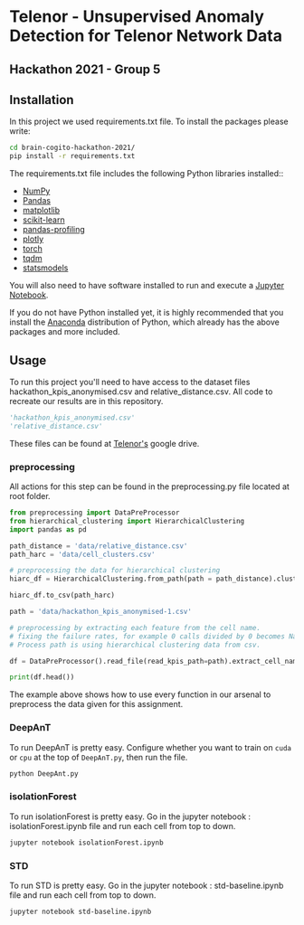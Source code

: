 #  Telenor - Unsupervised  Anomaly Detection for Telenor Network Data
## Hackathon 2021 - Group 5 


## Installation
In this project we used requirements.txt file. To install the packages please write: 

```bash
cd brain-cogito-hackathon-2021/
pip install -r requirements.txt
```
The requirements.txt file includes the following Python libraries installed::

- [NumPy](http://www.numpy.org/)
- [Pandas](http://pandas.pydata.org/)
- [matplotlib](http://matplotlib.org/)
- [scikit-learn](http://scikit-learn.org/stable/)
- [pandas-profiling](https://pypi.org/project/pandas-profiling/)
- [plotly](https://pypi.org/project/plotly/)
- [torch](https://pypi.org/project/torch/)
- [tqdm](https://pypi.org/project/tqdm/)
- [statsmodels](https://pypi.org/project/statsmodels/)

You will also need to have software installed to run and execute a [Jupyter Notebook](http://jupyter.org/install.html).

If you do not have Python installed yet, it is highly recommended that you install the [Anaconda](https://www.anaconda.com/download/) distribution of Python, which already has the above packages and more included. 

## Usage
To run this project you'll need to have access to the dataset files  hackathon_kpis_anonymised.csv and relative_distance.csv. All code to recreate our results are in this repository. 

```python
'hackathon_kpis_anonymised.csv'
'relative_distance.csv'
```
These files can be found at  [Telenor's](https://drive.google.com/drive/folders/1XRphkrv0Lod4awZFCtcQQJx_qagIxsq2) google drive. 

### preprocessing
All actions for this step can be found in the preprocessing.py file located at root folder. 

```python
from preprocessing import DataPreProcessor
from hierarchical_clustering import HierarchicalClustering
import pandas as pd

path_distance = 'data/relative_distance.csv'
path_harc = 'data/cell_clusters.csv'

# preprocessing the data for hierarchical clustering
hiarc_df = HierarchicalClustering.from_path(path = path_distance).cluster_data().extract_cell_name_from_clusters()

hiarc_df.to_csv(path_harc)

path = 'data/hackathon_kpis_anonymised-1.csv'

# preprocessing by extracting each feature from the cell name. 
# fixing the failure rates, for example 0 calls divided by 0 becomes NaN, this is now changed to 0.
# Process path is using hierarchical clustering data from csv. 

df = DataPreProcessor().read_file(read_kpis_path=path).extract_cell_name_data().fix_failure_rates().process_from_path(path_harc).fetch_data()

print(df.head())

```
The example above shows how to use every function in our arsenal to preprocess the data given for this assignment. 
### DeepAnT
To run DeepAnT is pretty easy. Configure whether you want to train on `cuda` or `cpu` at the top of `DeepAnT.py`, then run the file.
```bash
python DeepAnt.py
```
### isolationForest
To run isolationForest is pretty easy. Go in the jupyter notebook : isolationForest.ipynb file and run each cell from top to down.
```bash
jupyter notebook isolationForest.ipynb
```
### STD
To run STD is pretty easy. Go in the jupyter notebook : std-baseline.ipynb file and run each cell from top to down.
```bash
jupyter notebook std-baseline.ipynb
```

